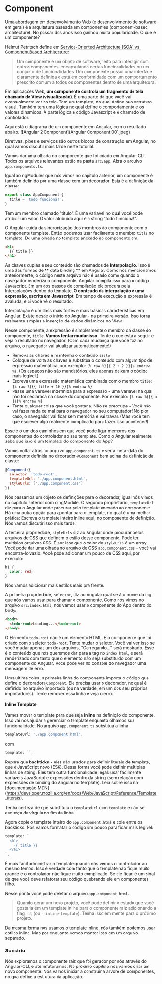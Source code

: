 # Component

Uma abordagem em desenvolvimento Web \(e desenvolvimento de software em geral\) é a arquitetura baseada em componentes (component-based architecture). No passar dos anos isso ganhou muita popularidade. O que é um componente? 

Helmut Petritsch define em [Service-Oriented Architecture \(SOA\) vs. Component Based Architecture](http://petritsch.co.at/download/SOA_vs_component_based.pdf):

> Um componente é um objeto de software, feito para interagir com outros componentes, encapsulando certas funcionalidades ou um conjunto de funcionalidades. Um componente possui uma interface claramente definida e está em conformidade com um comportamento prescrito comum a todos os componentes dentro de uma arquitetura.

Em aplicações Web, **um componente controla um fragmento de tela chamado de View (visualização)**. É uma parte do que você vai eventualmente ver na tela. Tem um template, no qual define sua estrutura visual. Também tem uma lógica no qual define o comportamento e os valores dinamicos. A parte lógica é código Javascript e é chamado de controlador. 

Aqui está o diagrama de um componente em Angular, com o resultado abaixo. 
![Angular 2 Component](Angular Component.001.jpeg)

Diretivas, pipes e serviços são outros blocos de construção em Angular, no qual vamos discutir mais tarde neste tutorial. 

Vamos dar uma olhada no componente que foi criado em Angular-CLI. Todos os arquivos relevantes estão na pasta `src/app`. Abra o arquivo `app.components.ts`.

Igual ao ngModules que nós vimos no capitulo anterior, um componente é também definido por uma classe com um decorador. Está é a definição da classe:
```js
export class AppComponent {
  title = 'todo funciona!';
}
```
Tem um membro chamado "titulo". É uma variavel no qual você pode atribuir um valor. O valor atribuido aqui é a string "todo funciona!".

O Angular cuida da sincronização dos membros do componente com o componente template. Então podemos usar facilmente o membro `title` no template. Dê uma olhada no template anexado ao componente em:

```html
<h1>
  {{ title }}
</h1>
```
As chaves duplas e seu conteúdo são chamados de **Interpolação**. Isso é uma das formas de ** data binding ** em Angular. Como nós mencionamos anteriormente, o código neste arquivo não é usado como quando o navegador renderiza o componente. Angular compila isso para o código Javascript. Em um dos passos de compilação ele procura pela Interpolações dentro do template. **O conteúdo da interpolação é uma expressão, escrita em Javascript.** Em tempo de execução a expressão é avaliada, e aí você vê o resultado. 

Interpolação é um dass mais fortes e mais básicas caracteristicas em Angular. Existe desde o inicio do Angular - na primeira versão. Isso torna realmente simples a inserção de dados dinâmicos no View.  

Nesse componente, a expressão é simplesmente o membro da classe do componente, `title`. **Vamos tentar mudar isso**. Tente o que está a seguir e veja o resultado no navegador. \(Com cada mudança que você faz no arquivo, o navegador vai atualizar automaticamente!\)

* Remova as chaves e mantenha o conteúdo `title`
* Coloque de volta as chaves e substitua o conteúdo com algum tipo de expressão matemática, por exemplo: `{% raw %}{{ 2 + 2 }}{% endraw %}`. \(Os espaços não são mandatórios, eles apenas deixam o código mais legível.\)
* Escreva uma expressão matemática combinada com o membro `title`: `{% raw %}{{ title + 10 }}{% endraw %}`
* Passe uma variavel indefinida para a expressão - uma variavel na qual não foi declarada na classe do componente. Por exemplo: `{% raw %}{{ x }}{% endraw %}`
* Tente qualquer coisa que você gostaria. Não se preocupe - Você não vai fazer nada de mal para o navegador no seu computador! No pior caso, o navegador vai ficar sem memória e vai travar. \(Mas você tem que escrever algo realmente complicado para fazer isso acontecer!\)

Esse é o um dos caminhos em que você pode ligar membros dos componentes do controlador ao seu template. Como o Angular realmente sabe que isso é um template do componente do App?

Vamos voltar atrás no arquivo `app.component.ts` e ver a meta-data do componente definida no decorador `@Component` bem acima da definição da classe:
```js
@Component({
  selector: 'todo-root',
  templateUrl: './app.component.html',
  styleUrls: ['./app.component.css']
})
```
Nós passamos um objeto de definições para o decorador, igual nós vimos no capitulo anterior com o ngModule. O segundo proprietário, `templateUrl` diz para o Angular onde procurar pelo template anexado ao componente. Há uma outra opção para apontar para o template, no qual é uma melhor prática: Escreva o template inteiro inline aqui, no componente de definição. Nós vamos discutir isso mais tarde.

A terceira propriedade, `styleUrls` diz ao Angular onde procurar pelos arquivos de CSS que definem o estilo desse componente. Pode ter multiplos arquivos CSS. É por isso que o valor do `styleUrls` é um array. Você pode dar uma olhada no arquivo de CSS `app.component.css` - você vai encontra-lo vazio. Você pode adicionar um pouco de CSS aqui, por exemplo: 

```css
h1 {
  color: red;
}
```

Nós vamos adicionar mais estilos mais pra frente. 

A primeira propriedade, `selector`, diz ao Angular qual será o nome da tag que nós vamos usar para chamar o componente. Como nós vimos no arquivo `src/index.html`, nós vamos usar o componente do App dentro do body:

```html
<body>
  <todo-root>Loading...</todo-root>
</body>
```
O Elemento `todo-root` não é um elemento HTML. É o componente que foi criado com o seletor `todo-root`. Tente mudar o seletor. Você vai ver isso se você mudar apenas um dos arquivos, "Carregando..." será mostrado. Esse é o conteúdo que nós queremos dar para a tag no `index.html`, e será renderizado com tanto que o elemento não seja substituido com um componente do Angular. Você pode ver no console do navegador uma mensagem de erro. 

Uma ultima coisa, a primeira linha do componente importa o código que define o decorador `@Component`. Ele precisa usar o decorador, no qual é definido no arquivo importado \(ou na verdade, em um dos seu próprios importadores\). Tente remover essa linha e veja o erro. 

#### Inline Template
Vamos mover o template para que seja **inline** na definição do componente. Isso vai nos ajudar a gerenciar o template enquanto olhamos sua funcionalidade.
No arquivo `app.component.ts` substitua a linha

```js
templateUrl: './app.component.html',
```

com

```js
template: ``,
```

Repare que **backticks** - eles são usados para definir literais de template, que é JavaScript novo \(ES6\). Dessa forma você pode definir multiplas linhas de string. Eles tem outra funcionalidade legal: usar facilmente variaveis JavaScript e expressões dentro da string \(sem relação com expressões de binding do Angular no template\). Leia sobre isso na [documentação MDN]
(https://developer.mozilla.org/en/docs/Web/JavaScript/Reference/Template_literals).

Tenha certeza de que substituiu o `templateUrl` com `template` e não se esqueça da vírgula no fim da linha. 

Agora copie o template inteiro do `app.component.html` e cole entre os backticks. Nós vamos formatar o código um pouco para ficar mais legivel:

```js
template: `
  <h1>
    {{ title }}
  </h1>  
`,
```

É mais fácil administrar o template quando nós vemos o controlador ao mesmo tempo. Isso é verdade com tanto que o template não fique muito grande e o controlador não fique muito complicado. Se ele ficar, é um sinal de que você deve refatorar seu código quebrando ele em componentes filho. 

Nesse ponto você pode deletar o arquivo `app.component.html`.
>Quando gerar um novo projeto, você pode definir o estado que você gostaria em um template inline para o componente raiz adicionando a flag `-it` (ou `--inline-template`). Tenha isso em mente para o próximo projeto. 

Da mesma forma nós usamos o template inline, nós também podemos usar estilos inline. Mas por enquanto vamos manter isso em um arquivo separado.

### Sumário
Nós exploramos o componente raiz que foi gerador por nós através do Angular-CLI, e até refatoramos. No próximo capitulo nós vamos criar um novo componente. Nós vamos iniciar a construir a arvore de componentes, no qua define a estrutura da aplicação. 
